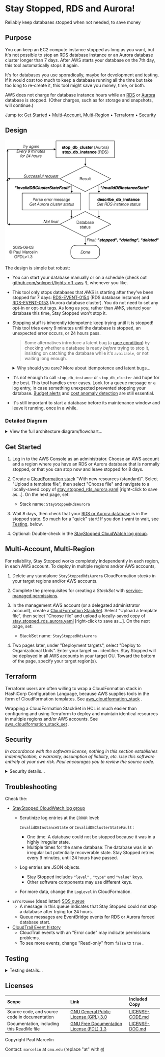 # Stay Stopped, RDS and Aurora!

Reliably keep databases stopped when not needed, to save money

## Purpose

You can keep an EC2 compute instance stopped as long as you want, but it's not
possible to stop an RDS database instance or an Aurora database cluster longer
than 7 days. After AWS starts your database on the 7th day, this tool
automatically stops it again.

It's for databases you use sporadically, maybe for development and testing. If
it would cost too much to keep a database running all the time but take too
long to re-create it, this tool might save you money, time, or both.

AWS does not charge for database instance hours while an
[RDS](https://docs.aws.amazon.com/AmazonRDS/latest/UserGuide/USER_StopInstance.html#USER_StopInstance.Benefits)
or
[Aurora](https://docs.aws.amazon.com/AmazonRDS/latest/AuroraUserGuide/aurora-cluster-stop-start.html#aurora-cluster-start-stop-overview)
database is stopped. (Other charges, such as for storage and snapshots, will
continue.)

Jump to:
[Get Started](#get-started)
&bull;
[Multi-Account, Multi-Region](#multi-account-multi-region)
&bull;
[Terraform](#terraform)
&bull;
[Security](#security)

## Design

![Call to stop the Aurora or RDS database. Case 1: If the stop request succeeds, retry. Case 2: If the Aurora cluster is in an invalid state, parse the error message to get the status. Case 3: If the RDS instance is in an invalid state, get the status by calling to describe the RDS instance. If the database status from Case 2 or 3 is not final (that is, not "stopped", "deleting", or "deleted"), retry. Retries occur every 9 minutes for 24 hours.](media/stay-stopped-aws-rds-aurora-simple-flow.png "Simplified flowchart for Stay Stopped, RDS and Aurora!")

The design is simple but robust:

- You can start your database manually or on a schedule (check out
  [github.com/sqlxpert/lights-off-aws](/../../../lights-off-aws#lights-off)&nbsp;!),
  whenever you like.

- This tool only stops databases that _AWS_ is starting after they've been
  stopped for 7 days:
  [RDS-EVENT-0154](https://docs.aws.amazon.com/AmazonRDS/latest/UserGuide/USER_Events.Messages.html#RDS-EVENT-0154)
  (RDS database instance)
  and
  [RDS-EVENT-0153](https://docs.aws.amazon.com/AmazonRDS/latest/AuroraUserGuide/USER_Events.Messages.html#RDS-EVENT-0153)
  (Aurora database cluster).
  You do not need to set any opt-in or opt-out tags. As long as _you_, rather
  than _AWS_, started your database this time, Stay Stopped won't stop it.

- Stopping stuff is inherently idempotent: keep trying until it is stopped!
  This tool tries every 9 minutes until the database is stopped, an unexpected
  error occurs, or 24 hours pass.

  > Some alternatives introduce a latent bug (a
  [race condition](https://en.wikipedia.org/wiki/Race_condition))
  by checking whether a database is ready _before_ trying to stop it,
  insisting on catching the database while it's `available`, or not waiting
  long enough.

  <details>
    <summary>Why should you care? More about idempotence and latent bugs...</summary>

  Here are two interesting alternative solutions, described as of May, 2025:

   1. [Stop Amazon RDS/Aurora Whenever They Start](https://aws.plainenglish.io/stop-amazon-rds-aurora-whenever-they-start-with-lambda-and-eventbridge-c8c1a88f67d6)
      \[[code](https://gist.github.com/shimo164/cc9bb3c425e13f0f2fa14f29c633aa84/0e714a830352e6e6d29904e0629b82df5473393f)\]
      by shimo, from the _AWS In Plain English_ blog on Medium, comprises a
      single Lambda function, which checks that the database is `available`
      before stopping it
      ([L48-L51](https://gist.github.com/shimo164/cc9bb3c425e13f0f2fa14f29c633aa84/0e714a830352e6e6d29904e0629b82df5473393f#file-lambda_stop_rds-py-L48-L51)).
      If not, the code waits
      ([L63-L65](https://gist.github.com/shimo164/cc9bb3c425e13f0f2fa14f29c633aa84/0e714a830352e6e6d29904e0629b82df5473393f#file-lambda_stop_rds-py-L63-L65))
      and checks again
      ([L76-L78](https://gist.github.com/shimo164/cc9bb3c425e13f0f2fa14f29c633aa84/0e714a830352e6e6d29904e0629b82df5473393f#file-lambda_stop_rds-py-L76-L78)).
      What if the database takes a long time to start? Startup "can take
      minutes to hours", according to the
      [RDS User Guide](https://docs.aws.amazon.com/AmazonRDS/latest/UserGuide/USER_StartInstance.html).
      What if the database goes from `available` to `maintenance`, or another
      similar status, _before_ the next status check?
      [Lambda has a 15-minute maximum](https://docs.aws.amazon.com/lambda/latest/dg/configuration-timeout.html).

      Waiting _within_ the Lambda function might seem wasteful, but the cost
      is less than 2¢ &mdash; negligible for a function triggered once per
      database per week. I appreciate the author's minimalist instinct.
  
   2. [Stopping an Automatically Started Database Instance](https://aws.amazon.com/jp/blogs/architecture/field-notes-stopping-an-automatically-started-database-instance-with-amazon-rds/)
      \[[code](https://github.com/aws-samples/amazon-rds-auto-restart-protection/tree/cfdd3a1)\]
      by Islam Ghanim, on AWS's own _Architecture Blog_, uses an AWS Step
      Function. Before attempting to stop the database, the state machine
      waits as long as necessary for the database to become `available`; long
      `maintenance` etc. would be covered. After the database finishes
      `starting` and becomes `available`, what if a person or system (perhaps
      an infrastructure-as-code system) happens to delete it before the next
      status check? That's unlikely, but what if someone notices that the
      database is now `available`, gets impatient, and stops it manually
      instead of waiting? Barring an error, `available` is the _only_ way out
      of the status-checking loop
      ([stop-rds-instance-state-machine.json, L30-L40](https://github.com/aws-samples/amazon-rds-auto-restart-protection/blob/48e0587/sources/stepfunctions-code/stop-rds-instance-state-machine.json#L30-L40)).
      No
      [overall state machine timeout](https://docs.aws.amazon.com/step-functions/latest/dg/statemachine-structure.html#statemachinetimeoutseconds)
      is defined
      ([L1-L4](https://github.com/aws-samples/amazon-rds-auto-restart-protection/blob/48e0587/sources/stepfunctions-code/stop-rds-instance-state-machine.json#L1-L4)).
      The Step Function would keep checking every 5 minutes for a status that
      won't recur until AWS starts the database again in 7 days or, worse yet,
      someone starts the database manually _with the intention of using it_.

      What I appreciate about this solution is that once the stop request is
      made, the state machine sees it through until the database's status
      changes from `stopping` to `stopped`.

      ![retrieveRdsInstanceState, isInstanceAvailable, and waitFiveMinutes are joined in a loop. The only exit paths are from isInstanceAvailable to stopRdsInstance if rdsInstanceState is "available"; and from retrieveRdsInstanceState and stopRdsInstance to fallback, if an error is caught.](media/aws-architecture-blog-stop-rds-instance-state-machine-annotated.png "Annotated state machine from the AWS Architecture Blog solution")

  These examples demonstrate that a distributed computing problem like
  stopping a cloud database is not simple. Moreover, each professional who
  tackles a complex problem contributes a piece of the puzzle. By publishing
  our work on an open-source basis, we can learn from each other. Please get
  in touch if you have ideas for improving Stay Stopped!

  For further reading:

  - [Making retries safe with idempotent APIs](https://aws.amazon.com/builders-library/making-retries-safe-with-idempotent-APIs/)
    by Malcolm Featonby, in the _Amazon Builder's Library_.

  - [Idempotence: Doing It More than Once](https://sqlxpert.github.io/2025/05/17/idempotence-doing-it-more-than-once.html),
    by yours truly.

  </details>

- It's not enough to call `stop_db_instance` or `stop_db_cluster` and hope for
  the best. This tool handles error cases. Look for a queue message or a log
  entry, in case something unexpected prevented stopping your database.
  [Budget alerts](https://docs.aws.amazon.com/cost-management/latest/userguide/budgets-action-configure.html)
  and
  [cost anomaly detection](https://docs.aws.amazon.com/cost-management/latest/userguide/manage-ad.html)
  are still essential.

- It's still important to start a database before its maintenance window and
  leave it running, once in a while.

### Detailed Diagram

<details>
  <summary>View the full architecture diagram/flowchart...</summary>

![EventBridge events 0153 and 0154 (database started after exceeding 7-day maximum stop time) go to main SQS queue. AWS Lambda function stops the Aurora cluster or RDS instance. If database status is invalid, message becomes visible again in 9 minutes. A final status of "stopping", "deleting" or "deleted" stops retries, as does a serious error. After 160 tries (24 hours), message goes to error (dead letter) queue.](media/stay-stopped-aws-rds-aurora-architecture-and-flow.png "Architecture diagram and flowchart for Stay Stopped, RDS and Aurora!")

</details>

## Get Started

 1. Log in to the AWS Console as an administrator. Choose an AWS account and a
    region where you have an RDS or Aurora database that is normally stopped,
    or that you can stop now and leave stopped for 8 days.

 2. Create a
    [CloudFormation stack](https://console.aws.amazon.com/cloudformation/home)
    "With new resources (standard)". Select "Upload a template file", then
    select "Choose file" and navigate to a locally-saved copy of
    [stay_stopped_rds_aurora.yaml](/stay_stopped_aws_rds_aurora.yaml?raw=true)
    [right-click to save as...]. On the next page, set:

    - Stack name: `StayStoppedRdsAurora`

 3. Wait 8 days, then check that your
    [RDS or Aurora database](https://console.aws.amazon.com/rds/home#databases:)
    is in the stopped state. So much for a "quick" start! If you don't want to
    wait, see
    [Testing](#testing),
    below.

 4. Optional: Double-check in the
    [StayStopped CloudWatch log group](https://console.aws.amazon.com/cloudwatch/home#logsV2:log-groups$3FlogGroupNameFilter$3DStayStoppedRdsAurora-).

## Multi-Account, Multi-Region

For reliability, Stay Stopped works completely independently in each region, in
each AWS account. To deploy in multiple regions and/or AWS accounts,

 1. Delete any standalone `StayStoppedRdsAurora` CloudFormation _stacks_ in
    your target regions and/or AWS accounts.

 2. Complete the prerequisites for creating a _StackSet_ with
    [service-managed permissions](https://docs.aws.amazon.com/AWSCloudFormation/latest/UserGuide/stacksets-orgs-enable-trusted-access.html).

 3. In the management AWS account (or a delegated administrator account),
    create a
    [CloudFormation StackSet](https://console.aws.amazon.com/cloudformation/home#/stacksets).
    Select "Upload a template file", then select "Choose file" and upload a
    locally-saved copy of
    [stay_stopped_rds_aurora.yaml](/stay_stopped_aws_rds_aurora.yaml?raw=true)
    [right-click to save as...]. On the next page, set:

    - StackSet name: `StayStoppedRdsAurora`

 4. Two pages later, under "Deployment targets", select "Deploy to
    Organizational Units". Enter your target `ou-` identifier. Stay Stopped
    will be deployed in all AWS accounts in your target OU. Toward the bottom
    of the page, specify your target region(s).

## Terraform

Terraform users are often willing to wrap a CloudFormation stack in HashiCorp
Configuration Language, because AWS supplies tools in the form of
CloudFormation templates. See
[aws_cloudformation_stack](https://registry.terraform.io/providers/hashicorp/aws/latest/docs/resources/cloudformation_stack)
.

Wrapping a CloudFormation StackSet in HCL is much easier than configuring and
using Terraform to deploy and maintain identical resources in multiple regions
and/or AWS accounts. See
[aws_cloudformation_stack_set](https://registry.terraform.io/providers/hashicorp/aws/latest/docs/resources/cloudformation_stack_set)
.

## Security

_In accordance with the software license, nothing in this section establishes
indemnification, a warranty, assumption of liability, etc. Use this software
entirely at your own risk. Paul encourages you to review the source code._

<details>
  <summary>Security details...</summary>

### Security Design Goals

- A least-privilege role for the AWS Lambda function.

- Least-privilege queue policies. The main queue can only consume messages
  from EventBridge and produce messages for the Lambda function, or for the
  error (dead letter) queue if there is a problem. Encryption in transit is
  required.

- Optional encryption at rest with the AWS Key Management System, for the
  queues and the log. This can protect EventBridge events containing database
  identifiers and metadata, such as tags. KMS keys housed in a different AWS
  account, and multi-region keys, are supported.

- No data storage other than in the queues and the log, both of which have
  configurable retention periods.

- A retry mechanism (every 9 minutes) and a time limit (24 hours), to increase
  the likelihood that a database will be stopped as intended.

- A concurrency limit, to prevent exhaustion of available Lambda resources.

- Readable Identity and Access Management policies, formatted as
  CloudFormation YAML rather than JSON, and broken down into discrete
  statements by service, resource or principal.

### Your Security Steps

- Prevent people from modifying components of this tool, most of which can be
  identified by `StayStoppedRdsAurora` in ARNs and in the automatic
  `aws:cloudformation:stack-name` tag.

- Log infrastructure changes using CloudTrail, and set up alerts.

- Prevent people from directly invoking the Lambda function and from passing
  the function role to arbitrary functions.

- Separate production workloads. Although this tool only stops databases that
  _AWS_ is starting after they've been stopped for 7 days, the Lambda function
  could stop _any_ database if invoked directly, with a contrived event as
  input. You might choose not to deploy this tool in AWS accounts used for
  production, or you might add a custom IAM policy to the function role,
  denying authority to stop certain production databases (`AttachLocalPolicy`
  in CloudFormation).

- Enable the test mode only in a non-critical AWS account and region, and turn
  the test mode off again as quickly as possible.

- Monitor the error (dead letter) queue, and monitor the log for `ERROR`-level
  entries.

- Configure [budget alerts](https://docs.aws.amazon.com/cost-management/latest/userguide/budgets-action-configure.html)
  and use
  [cost anomaly detection](https://docs.aws.amazon.com/cost-management/latest/userguide/manage-ad.html).

- Occasionally start a database before its maintenance window and leave it
  running, to catch up with RDS and Aurora security updates.

</details>

## Troubleshooting

Check the:

- [StayStopped CloudWatch log group](https://console.aws.amazon.com/cloudwatch/home#logsV2:log-groups$3FlogGroupNameFilter$3DStayStoppedRdsAurora-)
  - Scrutinize log entries at the `ERROR` level:

    `InvalidDBInstanceState` or `InvalidDBClusterStateFault` :

    - One time:
      A database could not be stopped because it was in a highly irregular
      state.
    - Multiple times for the same database:
      The database was in an irregular but potentially recoverable state. Stay
      Stopped retries every 9 minutes, until 24 hours have passed.

  - Log entries are JSON objects.
    - Stay Stopped includes `"level"` , `"type"` and `"value"` keys.
    - Other software components may use different keys.
  - For more data, change the `LogLevel` in CloudFormation.
- `ErrorQueue` (dead letter)
  [SQS queue](https://console.aws.amazon.com/sqs/v3/home#/queues)
  - A message in this queue indicates that Stay Stopped could not stop a
    database after trying for 24 hours.
  - Queue messages are EventBridge events for RDS or Aurora forced database
    start.
- [CloudTrail Event history](https://console.aws.amazon.com/cloudtrailv2/home?ReadOnly=false/events?ReadOnly=false)
  - CloudTrail events with an "Error code" may indicate permissions problems.
  - To see more events, change "Read-only" from `false` to `true` .

## Testing

<details>
  <summary>Testing details...</summary>

### Recommended Test Database

An RDS database instance ( `db.t4g.micro` , `20` GiB of gp3 storage, `0` days'
worth of automated backups) is cheaper than a typical Aurora cluster, not to
mention faster to create, stop, and start.

### Test Mode

AWS starts RDS and Aurora databases that have been stopped for 7 days, but we
need a faster mechanism for realistic, end-to-end testing. Temporarily change
these parameters in CloudFormation:

|Parameter|Normal|Test|
|:---|:---:|:---:|
|`Test`|`false`|`true`|
|`LogLevel`|`ERROR`|`INFO`|
|`QueueVisibilityTimeoutSecs`|`540`|`60`|
||Retry every 9 minutes|Retry every 1 minute|
|`QueueMaxReceiveCount`|`160`|`30`|
||24 hours, at one retry every 9 minutes|30 minutes, at one retry every 1 minute|

Given the operational and security risks explained below, **exit test mode as
quickly as possible**. If your test database is ready, several minutes should
be sufficient.

### Test by Manually Starting a Database

In test mode, Stay Stopped responds to user-initiated, non-forced database
starts, too:
[RDS-EVENT-0088 (RDS database instance)](https://docs.aws.amazon.com/AmazonRDS/latest/UserGuide/USER_Events.Messages.html#RDS-EVENT-0088)
and
[RDS-EVENT-0151](https://docs.aws.amazon.com/AmazonRDS/latest/AuroraUserGuide/USER_Events.Messages.html#USER_Events.Messages.cluster)
(Aurora database cluster). Although Stay Stopped won't stop databases that
are already running and remain running, in test mode it **will stop any
database that you create or start** &#9888;. To test, manually start a stopped
[RDS or Aurora database](https://console.aws.amazon.com/rds/home#databases:).

> In test mode, Stay Stopped also receives
[RDS-EVENT-0088 (Aurora database instance)](https://docs.aws.amazon.com/AmazonRDS/latest/AuroraUserGuide/USER_Events.Messages.html#RDS-EVENT-0088).
Internally, the code ignores it in favor of the cluster-level event.

### Test by Sending a Message

Test mode relaxes the queue policy for the main SQS queue, allowing sources
other than EventBridge, and targets other than the Lambda function or the
error (dead letter) queue. Test by using the AWS Console to send a simulated
EventBridge event message. In the list of
[SQS queues](https://console.aws.amazon.com/sqs/v3/home#/queues),
select `StayStoppedRdsAurora-MainQueue` and then select the "Send and receive
messages" button above the list. You can:

- "Send message", or
- "Poll for messages", select a message, read it and delete it, or
- "Purge" all messages.

Edit the database names in these test messages:

```json
{
  "detail": {
    "SourceIdentifier": "NAME_OF_YOUR_RDS_DATABASE_INSTANCE",
    "SourceType": "DB_INSTANCE",
    "EventID": "RDS-EVENT-0154"
  },
  "detail-type": "RDS DB Instance Event",
  "source": "aws.rds",
  "version": "0"
}
```

```json
{
  "detail": {
    "SourceIdentifier": "NAME_OF_YOUR_AURORA_DATABASE_INSTANCE",
    "SourceType": "CLUSTER",
    "EventID": "RDS-EVENT-0153"
  },
  "detail-type": "RDS DB Cluster Event",
  "source": "aws.rds",
  "version": "0"
}
```

### Test by Invoking the Lambda Function

Depending on locally-determined permissions, you may also be able to invoke
the
[StayStopped Lambda function](https://console.aws.amazon.com/lambda/home#/functions?fo=and&o0=%3A&v0=StayStoppedRdsAurora-LambdaFn-)
manually. Edit the database names in this Lambda test event:

```json
{
  "Records": [
    {
      "body": "{ \"detail\": { \"SourceIdentifier\": \"NAME_OF_YOUR_RDS_DATABASE_INSTANCE\", \"SourceType\": \"DB_INSTANCE\", \"EventID\": \"RDS-EVENT-0154\" }, \"detail-type\": \"RDS DB Instance Event\", \"source\": \"aws.rds\", \"version\": \"0\"}",
      "messageId": "test-message-1-rds"
    },
    {
      "body": "{ \"detail\": { \"SourceIdentifier\": \"NAME_OF_YOUR_AURORA_DATABASE_INSTANCE\", \"SourceType\": \"CLUSTER\", \"EventID\": \"RDS-EVENT-0153\" }, \"detail-type\": \"RDS DB Cluster Event\", \"source\": \"aws.rds\", \"version\": \"0\"}",
      "messageId": "test-message-2-aurora"
    }
  ]
}
```

### Report Bugs

After following the
[troubleshooting](#troubleshooting)
steps and ruling out local issues such as permissions &mdash; especially
hidden controls such as Service and Resource control policies (SCPs and RCPs)
&mdash; please
[report bugs](/../../issues). Thank you!

</details>

## Licenses

|Scope|Link|Included Copy|
|:---|:---|:---|
|Source code, and source code in documentation|[GNU General Public License (GPL) 3.0](http://www.gnu.org/licenses/gpl-3.0.html)|[LICENSE-CODE.md](/LICENSE-CODE.md)|
|Documentation, including this ReadMe file|[GNU Free Documentation License (FDL) 1.3](http://www.gnu.org/licenses/fdl-1.3.html)|[LICENSE-DOC.md](/LICENSE-DOC.md)|

Copyright Paul Marcelin

Contact: `marcelin` at `cmu.edu` (replace "at" with `@`)
